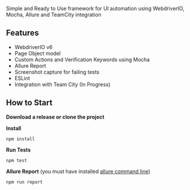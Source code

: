 Simple and Ready to Use framework for UI automation using WebdriverIO, Mocha, Allure and TeamCity integration 

## Features
- WebdriverIO v6
- Page Object model
- Custom Actions and Verification Keywords using Mocha
- Allure Report
- Screenshot capture for failing tests
- ESLint
- Integration with Team City (In Progress)

## How to Start

**Download a release or clone the project**

**Install**

```npm install```

**Run Tests**

```npm test```

**Allure Report**
(you must have installed [allure command line](https://docs.qameta.io/allure/#_get_started))

```npm run report```

